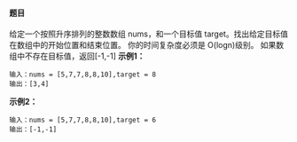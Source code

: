#### 题目
给定一个按照升序排列的整数数组 nums，和一个目标值 target。找出给定目标值在数组中的开始位置和结束位置。
你的时间复杂度必须是 O(logn)级别。
如果数组中不存在目标值，返回[-1,-1]
**示例1：**
```
输入：nums = [5,7,7,8,8,10],target = 8
输出：[3,4]
```
**示例2：**
```
输入：nums = [5,7,7,8,8,10],target = 6
输出：[-1,-1]
```